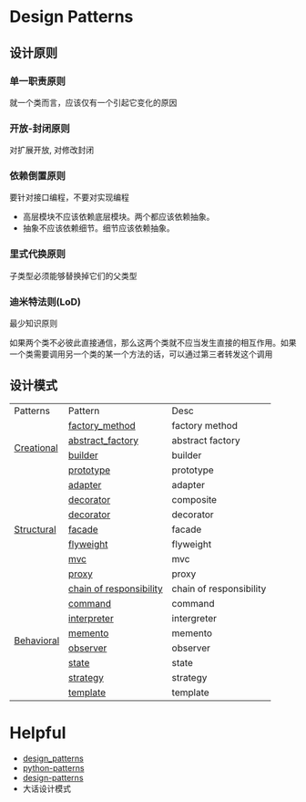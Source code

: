 # Design Patterns



## 设计原则

### 单一职责原则

就一个类而言，应该仅有一个引起它变化的原因

### 开放-封闭原则

对扩展开放, 对修改封闭

### 依赖倒置原则

要针对接口编程，不要对实现编程

- 高层模块不应该依赖底层模块。两个都应该依赖抽象。
- 抽象不应该依赖细节。细节应该依赖抽象。

### 里式代换原则

子类型必须能够替换掉它们的父类型

### 迪米特法则(LoD)

最少知识原则

如果两个类不必彼此直接通信，那么这两个类就不应当发生直接的相互作用。如果一个类需要调用另一个类的某一个方法的话，可以通过第三者转发这个调用



## 设计模式

<table>
    <tr>
        <td>Patterns</td>
        <td>Pattern</td>
        <td>Desc</td>
    </tr>
    <tr>
        <td rowspan="4">
            <a href='https://github.com/czp-first/ToBeBetter/tree/master/design_pattern/creational'>Creational</a>
        </td>
        <td>
            <a href='https://github.com/czp-first/ToBeBetter/tree/master/design_pattern/creational/factory/factory_method'>factory_method</a>
        </td>
        <td>factory method</td>
    </tr>
    <tr>
        <td>
            <a href='https://github.com/czp-first/ToBeBetter/tree/master/design_pattern/creational/factory/abstract_factory'>abstract_factory</a>
        </td>
        <td>abstract factory</td>
    </tr>
  	<tr>
        <td>
            <a href='https://github.com/czp-first/ToBeBetter/tree/master/design_pattern/creational/builder'>builder</a>
        </td>
        <td>builder</td>
    </tr>
    <tr>
        <td>
            <a href='https://github.com/czp-first/ToBeBetter/tree/master/design_pattern/creational/prototype'>prototype</a>
        </td>
        <td>prototype</td>
    </tr>
    <tr>
        <td rowspan="7">
            <a href='https://github.com/czp-first/ToBeBetter/tree/master/design_pattern/structural'>Structural</a>
        </td>
        <td>
            <a href='https://github.com/czp-first/ToBeBetter/tree/master/design_pattern/structural/adapter'>adapter</a>
        </td>
        <td>adapter</td>
    </tr>
    <tr>
        <td>
            <a href='https://github.com/czp-first/ToBeBetter/tree/master/design_pattern/structural/composite'>decorator</a>
        </td>
        <td>composite</td>
    </tr>
    <tr>
        <td>
            <a href='https://github.com/czp-first/ToBeBetter/tree/master/design_pattern/structural/decorator'>decorator</a>
        </td>
        <td>decorator</td>
    </tr>
  	<tr>
        <td>
            <a href='https://github.com/czp-first/ToBeBetter/tree/master/design_pattern/structural/facade'>facade</a>
        </td>
        <td>facade</td>
    </tr>
    <tr>
        <td>
            <a href='https://github.com/czp-first/ToBeBetter/tree/master/design_pattern/structural/flyweight'>flyweight</a>
        </td>
        <td>flyweight</td>
    </tr>
    <tr>
        <td>
            <a href='https://github.com/czp-first/ToBeBetter/tree/master/design_pattern/structural/mvc'>mvc</a>
        </td>
        <td>mvc</td>
    </tr>
    <tr>
        <td>
            <a href='https://github.com/czp-first/ToBeBetter/tree/master/design_pattern/structural/proxy'>proxy</a>
        </td>
        <td>proxy</td>
    </tr>
    <tr>
        <td rowspan="8">
            <a href='https://github.com/czp-first/ToBeBetter/tree/master/design_pattern/behavioral'>Behavioral</a>
        </td>
        <td>
            <a href='https://github.com/czp-first/ToBeBetter/tree/master/design_pattern/behavioral/chain_of_responsibility'>chain of responsibility</a>
        </td>
        <td>chain of responsibility</td>
    </tr>
    <tr>
        <td>
            <a href='https://github.com/czp-first/ToBeBetter/tree/master/design_pattern/behavioral/command'>command</a>
        </td>
        <td>command</td>
    </tr>
  	<tr>
        <td>
            <a href='https://github.com/czp-first/ToBeBetter/tree/master/design_pattern/behavioral/interpreter'>interpreter</a>
        </td>
        <td>intergreter</td>
    </tr>
    <tr>
        <td>
            <a href='https://github.com/czp-first/ToBeBetter/tree/master/design_pattern/behavioral/memento'>memento</a>
        </td>
        <td>memento</td>
    </tr>
    <tr>
        <td>
            <a href='https://github.com/czp-first/ToBeBetter/tree/master/design_pattern/behavioral/observer'>observer</a>
        </td>
        <td>observer</td>
    </tr>
    <tr>
        <td>
            <a href='https://github.com/czp-first/ToBeBetter/tree/master/design_pattern/behavioral/state'>state</a>
        </td>
        <td>state</td>
    </tr>
    <tr>
        <td>
            <a href='https://github.com/czp-first/ToBeBetter/tree/master/design_pattern/behavioral/strategy'>strategy</a>
        </td>
        <td>strategy</td>
    </tr>
    <tr>
        <td>
            <a href='https://github.com/czp-first/ToBeBetter/tree/master/design_pattern/behavioral/template'>template</a>
        </td>
        <td>template</td>
    </tr>
</table>

# Helpful
- [design_patterns](https://sourcemaking.com/design_patterns)
- [python-patterns](https://github.com/faif/python-patterns)
- [design-patterns](https://refactoringguru.cn/design-patterns)
- 大话设计模式